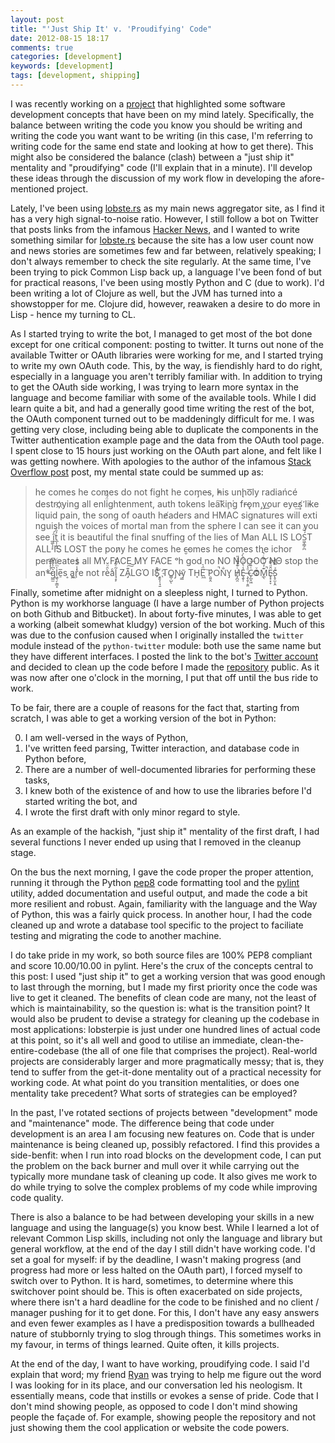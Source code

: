 ```yaml
---
layout: post
title: "'Just Ship It' v. 'Proudifying' Code"
date: 2012-08-15 18:17
comments: true
categories: [development]
keywords: [development]
tags: [development, shipping]
---
```


I was recently working on a [project](http://kisom.github.com/lobsterpie) 
that highlighted some software development concepts that have been on my 
mind lately. Specifically, the balance between writing the code you know
you should be writing and writing the code you want want to be writing
(in this case, I'm referring to writing code for the same end state and
looking at how to get there). This might also be considered the balance
(clash) between a "just ship it" mentality and "proudifying" code (I'll
explain that in a minute). I'll develop these ideas through the discussion
of my work flow in developing the afore-mentioned project.

Lately, I've been using [lobste.rs](https://lobste.rs) as my main news
aggregator site, as I find it has a very high signal-to-noise ratio.
However, I still follow a bot on Twitter that posts links from the
infamous [Hacker News](http://news.ycombinator.com), and I wanted to
write something similar for [lobste.rs](https://lobste.rs) because the
site has a low user count now and news stories are sometimes few and far
between, relatively speaking; I don't always remember to check the site
regularly. At the same time, I've been trying to pick Common Lisp back up,
a language I've been fond of but for practical reasons, I've been using
mostly Python and C (due to work). I'd been writing a lot of Clojure as
well, but the JVM has turned into a showstopper for me. Clojure did,
however, reawaken a desire to do more in Lisp - hence my turning to CL.

As I started trying to write the bot, I managed to get most of the bot
done except for one critical component: posting to twitter. It turns
out none of the available Twitter or OAuth libraries were working for me,
and I started trying to write my own OAuth code. This, by the way, is
fiendishly hard to do right, especially in a language you aren't terribly
familiar with. In addition to trying to get the OAuth side working, I was
trying to learn more syntax in the language and become familiar with some
of the available tools. While I did learn quite a bit, and had a generally
good time writing the rest of the bot, the OAuth component turned out to
be maddeningly difficult for me. I was getting very close, including
being able to duplicate the components in the Twitter authentication example
page and the data from the OAuth tool page. I spent close to 15 hours just
working on the OAuth part alone, and felt like I was getting nowhere. With
apologies to the author of the infamous 
[Stack Overflow post](http://stackoverflow.com/a/1732454) post, 
my mental state could be summed up as:

> he comes he comes do not fi​ght he com̡e̶s, ̕h̵i​s un̨ho͞ly radiańcé 
> destro҉ying all enli̍̈́̂̈́ghtenment, auth tokens lea͠ki̧n͘g fr̶ǫm ̡yo​͟ur eye͢s̸ ̛l̕ik͏e
> liq​uid pain, the song of oauth he̸aders and HM​AC signatures will 
> exti​nguish the voices of mor​tal man from the sp​here I 
> can see it can you see ̲͚̖͔̙î̩́t̲͎̩̱͔́̋̀ it is beautiful t​he final snuffing of the 
> lies of Man ALL IS LOŚ͖̩͇̗̪̏̈́T ALL I​S LOST the pon̷y he comes he c̶̮omes 
> he comes the ich​or permeates all MY FACE MY FACE ᵒh god no NO 
> NOO̼O​O NΘ stop the an​*̶͑̾̾​̅ͫ͏̙̤g͇̫͛͆̾ͫ̑͆l͖͉̗̩̳̟̍ͫͥͨe̠̅s ͎a̧͈͖r̽̾̈́͒͑e n​ot rè̑ͧ̌aͨl̘̝̙̃ͤ͂̾̆ ZA̡͊͠͝LGΌ 
> ISͮ̂҉̯͈͕̹̘̱ TO͇̹̺ͅƝ̴ȳ̳ TH̘Ë͖́̉ ͠P̯͍̭O̚​N̐Y̡ H̸̡̪̯ͨ͊̽̅̾̎Ȩ̬̩̾͛ͪ̈́̀́͘ ̶̧̨̱̹̭̯ͧ̾ͬC̷̙̲̝͖ͭ̏ͥͮ͟Oͮ͏̮̪̝͍M̲̖͊̒ͪͩͬ̚̚͜Ȇ̴̟̟͙̞ͩ͌͝S̨̥̫͎̭ͯ̿̔̀ͅ

Finally, sometime after midnight on a sleepless night, I turned to Python.
Python is my workhorse language (I have a large number of Python projects
on both Github and Bitbucket). In about forty-five minutes, I was able to
get a working (albeit somewhat kludgy) version of the bot working. Much of
this was due to the confusion caused when I originally installed the
`twitter` module instead of the `python-twitter` module: both use the same 
name but they have different interfaces. I posted the link to the bot's
[Twitter account](https://www.twitter.com/lobsternews) and decided to clean
up the code before I made the [repository](https://bitbucket.org/kisom/lobsterpie)
public. As it was now after one o'clock in the morning, I put that off until
the bus ride to work.

To be fair, there are a couple of reasons for the fact that, starting from
scratch, I was able to get a working version of the bot in Python:

0. I am well-versed in the ways of Python,
0. I've written feed parsing, Twitter interaction, and database code 
in Python before,
0. There are a number of well-documented libraries for performing these
tasks,
0. I knew both of the existence of and how to use the libraries before I'd
started writing the bot, and
0. I wrote the first draft with only minor regard to style.

As an example of the hackish, "just ship it" mentality of the first draft,
I had several functions I never ended up using that I removed in the
cleanup stage.

On the bus the next morning, I gave the code proper the proper attention,
running it through the Python [pep8](http://www.python.org/dev/peps/pep-0008/)
code formatting tool and the [pylint](http://www.logilab.org/857)
utility, added documentation and useful output, and made the code a bit
more resilient and robust. Again, familiarity with the language and the
Way of Python, this was a fairly quick process. In another hour, I had
the code cleaned up and wrote a database tool specific to the project to
faciliate testing and migrating the code to another machine. 

I do take pride in my work, so both source files are 100% PEP8 compliant
and score 10.00/10.00 in pylint. Here's the crux of the concepts central
to this post: I used "just ship it" to get a working version that was good
enough to last through the morning, but I made my first priority once the
code was live to get it cleaned. The benefits of clean code are many,
not the least of which is maintainability, so the question is: what is
the transition point? It would also be prudent to devise a strategy for
cleaning up the codebase in most applications: lobsterpie is just under
one hundred lines of actual code at this point, so it's all well and
good to utilise an immediate, clean-the-entire-codebase (the all of one
file that comprises the project). Real-world projects are considerably
larger and more pragmatically messy; that is, they tend to suffer from
the get-it-done mentality out of a practical necessity for working code. 
At what point do you transition mentalities, or does one mentality take
precedent? What sorts of strategies can be employed?

In the past, I've rotated sections of projects between "development" mode
and "maintenance" mode. The difference being that code under development
is an area I am focusing new features on. Code that is under maintenance
is being cleaned up, possibly refactored. I find this provides a 
side-benfit: when I run into road blocks on the development code, I can
put the problem on the back burner and mull over it while carrying out
the typically more mundane task of cleaning up code. It also gives me work
to do while trying to solve the complex problems of my code while improving
code quality.

There is also a balance to be had between developing your skills in a new
language and using the language(s) you know best. While I learned a lot of
relevant Common Lisp skills, including not only the language and library
but general workflow, at the end of the day I still didn't have working
code. I'd set a goal for myself: if by the deadline, I wasn't making 
progress (and progress had more or less halted on the OAuth part), I forced
myself to switch over to Python. It is hard, sometimes, to determine where
this switchover point should be. This is often exacerbated  on side
projects, where there isn't a hard deadline for the code to be finished
and no client / manager pushing for it to get done. For this, I don't
have any easy answers and even fewer examples as I have a predisposition
towards a bullheaded nature of stubbornly trying to slog through things.
This sometimes works in my favour, in terms of things learned. Quite
often, it kills projects.

At the end of the day, I want to have working, proudifying code. I said
I'd explain that word; my friend [Ryan](http://www.ryaniam.com) was
trying to help me figure out the word I was looking for in its place,
and our conversation led his neologism. It essentially means, code that 
instills or evokes a sense of pride. Code that I don't mind showing people,
as opposed to code I don't mind showing people the façade of. For example,
showing people the repository and not just showing them the cool application
or website the code powers.
